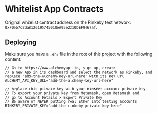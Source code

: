 # Whitelist App Contracts

Original whitelist contract address on the Rinkeby test network: `0xFDeb7c2da8126195745010eA95e2210DEF9467af`.

## Deploying

Make sure you have a `.env` file in the root of this project with the following content:

```
// Go to https://www.alchemyapi.io, sign up, create
// a new App in its dashboard and select the network as Rinkeby, and replace "add-the-alchemy-key-url-here" with its key url
ALCHEMY_API_KEY_URL="add-the-alchemy-key-url-here"

// Replace this private key with your RINKEBY account private key
// To export your private key from Metamask, open Metamask and
// go to Account Details > Export Private Key
// Be aware of NEVER putting real Ether into testing accounts
RINKEBY_PRIVATE_KEY="add-the-rinkeby-private-key-here"
```
